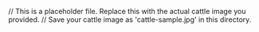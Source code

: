 // This is a placeholder file. Replace this with the actual cattle image you provided.
// Save your cattle image as 'cattle-sample.jpg' in this directory.